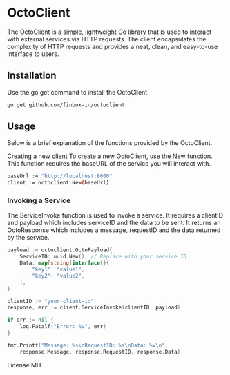 # OctoClient

The OctoClient is a simple, lightweight Go library that is used to interact with external services via HTTP requests. The client encapsulates the complexity of HTTP requests and provides a neat, clean, and easy-to-use interface to users.

## Installation

Use the go get command to install the OctoClient.

```bash
go get github.com/finbox-in/octoclient
```

## Usage
Below is a brief explanation of the functions provided by the OctoClient.

Creating a new client
To create a new OctoClient, use the New function. This function requires the baseURL of the service you will interact with.

```bash
baseUrl := "http://localhost:8000"
client := octoclient.New(baseUrl)
```

### Invoking a Service
The ServiceInvoke function is used to invoke a service. It requires a clientID and payload which includes serviceID and the data to be sent. It returns an OctoResponse which includes a message, requestID and the data returned by the service.

```go
payload := octoclient.OctoPayload{
    ServiceID: uuid.New(), // Replace with your service ID
    Data: map[string]interface{}{
        "key1": "value1",
        "key2": "value2",
    },
}

clientID := "your-client-id"
response, err := client.ServiceInvoke(clientID, payload)

if err != nil {
    log.Fatalf("Error: %v", err)
}

fmt.Printf("Message: %s\nRequestID: %s\nData: %v\n", 
    response.Message, response.RequestID, response.Data)
```

License
MIT
